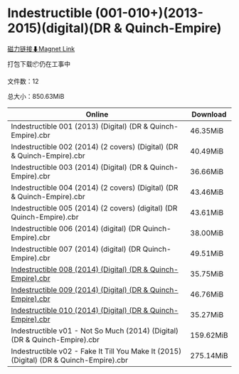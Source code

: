 # Indestructible (001-010+)(2013-2015)(digital)(DR & Quinch-Empire)

[磁力链接⬇Magnet Link](magnet:?xt=urn:btih:6f5c3ee111ae8081586bbd9b6b8a89da161a52ca&dn=Indestructible%20%28001-010%2B%29%282013-2015%29%28digital%29%28DR%20%26%20Quinch-Empire%29)

打包下载📦仍在工事中

文件数：12

总大小：850.63MiB

Online | Download
--- | ---
Indestructible 001 (2013) (Digital) (DR & Quinch-Empire).cbr | 46.35MiB
Indestructible 002 (2014) (2 covers) (Digital) (DR & Quinch-Empire).cbr | 40.49MiB
Indestructible 003 (2014) (Digital) (DR & Quinch-Empire).cbr | 36.66MiB
Indestructible 004 (2014) (2 covers) (Digital) (DR & Quinch-Empire).cbr | 43.46MiB
Indestructible 005 (2014) (2 covers) (digital) (DR Quinch-Empire).cbr | 43.61MiB
Indestructible 006 (2014) (digital) (DR Quinch-Empire).cbr | 38.00MiB
Indestructible 007 (2014) (digital) (DR Quinch-Empire).cbr | 49.51MiB
[Indestructible 008 (2014) (Digital) (DR & Quinch-Empire).cbr](https://github.com/alicewish/markdown/blob/master/comic/Indestructible-008-2014-Digital-DR-Quinch-Empire-cbr.md) | 35.75MiB
[Indestructible 009 (2014) (Digital) (DR & Quinch-Empire).cbr](https://github.com/alicewish/markdown/blob/master/comic/Indestructible-009-2014-Digital-DR-Quinch-Empire-cbr.md) | 46.76MiB
[Indestructible 010 (2014) (Digital) (DR & Quinch-Empire).cbr](https://github.com/alicewish/markdown/blob/master/comic/Indestructible-010-2014-Digital-DR-Quinch-Empire-cbr.md) | 35.27MiB
Indestructible v01 - Not So Much (2014) (Digital) (DR & Quinch-Empire).cbr | 159.62MiB
Indestructible v02 - Fake It Till You Make It (2015) (Digital) (DR & Quinch-Empire).cbr | 275.14MiB